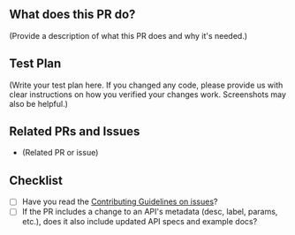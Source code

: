 <!--
Thank you for sending the PR! We appreciate you spending the time to work on these changes.

Help us understand your motivation by explaining why you decided to make this change.

You can learn more about contributing to appwrite here: https://github.com/appwrite/appwrite/blob/main/CONTRIBUTING.md

Happy contributing!

-->

## What does this PR do?

(Provide a description of what this PR does and why it's needed.)

## Test Plan

(Write your test plan here. If you changed any code, please provide us with clear instructions on how you verified your changes work. Screenshots may also be helpful.)

## Related PRs and Issues

- (Related PR or issue)

## Checklist

- [ ] Have you read the [Contributing Guidelines on issues](https://github.com/appwrite/appwrite/blob/main/CONTRIBUTING.md)?
- [ ] If the PR includes a change to an API's metadata (desc, label, params, etc.), does it also include updated API specs and example docs?
